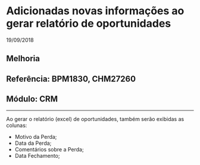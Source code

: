 # Adicionadas novas informações ao gerar relatório de oportunidades
19/09/2018
## Melhoria
## Referência: BPM1830, CHM27260
## Módulo: CRM
***

Ao gerar o relatório (excel) de oportunidades, também serão exibidas as colunas:

* Motivo da Perda;
* Data da Perda;
* Comentários sobre a Perda;
* Data Fechamento;